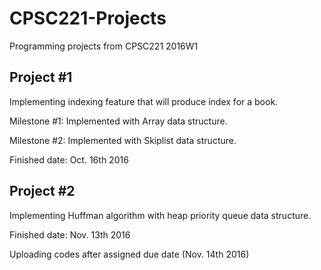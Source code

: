 # CPSC221-Projects
Programming projects from CPSC221 2016W1

## Project #1
Implementing indexing feature that will produce index for a book.

Milestone #1: Implemented with Array data structure.

Milestone #2: Implemented with Skiplist data structure.

Finished date: Oct. 16th 2016

## Project #2
Implementing Huffman algorithm with heap priority queue data structure.

Finished date: Nov. 13th 2016

Uploading codes after assigned due date (Nov. 14th 2016)

